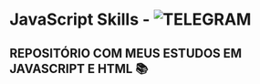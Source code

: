 # JavaScript Skills -  ![TELEGRAM](https://img.shields.io/badge/JavaScript-323330?style=for-the-badge&logo=javascript&logoColor=F7DF1E)

## REPOSITÓRIO COM MEUS ESTUDOS EM JAVASCRIPT E HTML 📚
